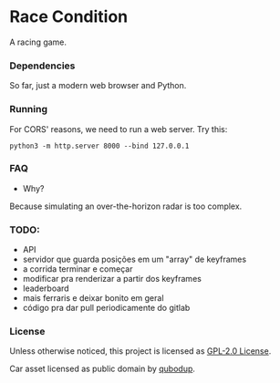 # Race Condition

A racing game.

### Dependencies

So far, just a modern web browser and Python.

### Running

For CORS' reasons, we need to run a web server. Try this:

```
python3 -m http.server 8000 --bind 127.0.0.1
```

### FAQ

- Why?

Because simulating an over-the-horizon radar is too complex.

### TODO:

- API
- servidor que guarda posições em um "array" de keyframes
- a corrida terminar e começar
- modificar pra renderizar a partir dos keyframes
- leaderboard
- mais ferraris e deixar bonito em geral
- código pra dar pull periodicamente do gitlab

### License

Unless otherwise noticed, this project is licensed as [GPL-2.0 License](LICENSE).

Car asset licensed as public domain by
[qubodup](https://all-free-download.com/free-vector/download/red-racing-car-top-view_117247.html).
